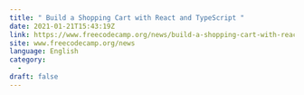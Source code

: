 ```yaml
---
title: " Build a Shopping Cart with React and TypeScript "
date: 2021-01-21T15:43:19Z
link: https://www.freecodecamp.org/news/build-a-shopping-cart-with-react-and-typescript/?utm_medium=RSS&utm_source=news.12bit.vn
site: www.freecodecamp.org/news
language: English
category:
  -   
draft: false
---
```

